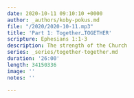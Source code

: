 ```yaml
---
date: 2020-10-11 09:10:10 +0000
author: _authors/koby-pokus.md
file: "/2020/2020-10-11.mp3"
title: 'Part 1: Together…TOGETHER'
scripture: Ephesians 1:1-3
description: The strength of the Church
series: _series/together-together.md
duration: '26:00'
length: 34150336
image: ''
notes: ''

---
```

